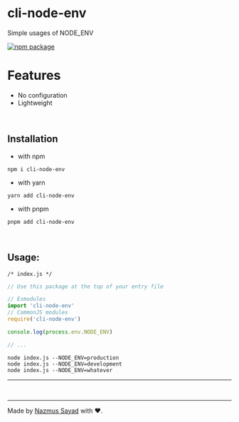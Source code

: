 # cli-node-env

Simple usages of NODE_ENV

<a href="https://npmjs.com/package/cli-node-env">
  <img src="https://img.shields.io/npm/v/cli-node-env" alt="npm package"> 
</a>

<br/>

# Features

- No configuration
- Lightweight

<br/>

## Installation

- with npm

```shell
npm i cli-node-env
```

- with yarn

```shell
yarn add cli-node-env
```

- with pnpm

```shell
pnpm add cli-node-env
```

<br/>

## Usage:

`/* index.js */`

```js
// Use this package at the top of your entry file

// Esmodules
import 'cli-node-env'
// CommonJS modules
require('cli-node-env')

console.log(process.env.NODE_ENV)

// ...
```

```shell
node index.js --NODE_ENV=production
node index.js --NODE_ENV=development
node index.js --NODE_ENV=whatever
```

---

<br/>

---

Made by [Nazmus Sayad](https://github.com/NazmusSayad) with ❤️.

